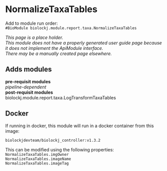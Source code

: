 # NormalizeTaxaTables
Add to module run order:                    
`#BioModule biolockj.module.report.taxa.NormalizeTaxaTables`

*This page is a place holder.*                   
*This module does not have a properly generated user guide page because it does not implement the ApiModule interface.*                   
*There may be a manually created page elsewhere.*

## Adds modules 
**pre-requisit modules**                    
*pipeline-dependent*                   
**post-requisit modules**                    
biolockj.module.report.taxa.LogTransformTaxaTables                   

## Docker 
If running in docker, this module will run in a docker container from this image:<br>
```
biolockjdevteam/biolockj_controller:v1.3.2
```
This can be modified using the following properties:<br>
`NormalizeTaxaTables.imgOwner`<br>
`NormalizeTaxaTables.imageName`<br>
`NormalizeTaxaTables.imageTag`<br>

